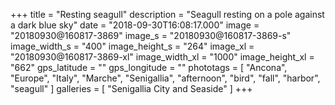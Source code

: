 +++
title = "Resting seagull"
description = "Seagull resting on a pole against a dark blue sky"
date = "2018-09-30T16:08:17.000"
image = "20180930@160817-3869"
image_s = "20180930@160817-3869-s"
image_width_s = "400"
image_height_s = "264"
image_xl = "20180930@160817-3869-xl"
image_width_xl = "1000"
image_height_xl = "662"
gps_latitude = ""
gps_longitude = ""
phototags = [ "Ancona", "Europe", "Italy", "Marche", "Senigallia", "afternoon", "bird", "fall", "harbor", "seagull" ]
galleries = [ "Senigallia City and Seaside" ]
+++
